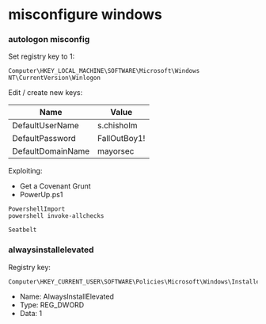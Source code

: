 # misconfigure windows

### autologon misconfig

Set registry key to 1:

```
Computer\HKEY_LOCAL_MACHINE\SOFTWARE\Microsoft\Windows NT\CurrentVersion\Winlogon
```

Edit / create new keys:

| Name              | Value        |
| ----------------- | ------------ |
| DefaultUserName   | s.chisholm   |
| DefaultPassword   | FallOutBoy1! |
| DefaultDomainName | mayorsec     |

Exploiting:

* Get a Covenant Grunt
* PowerUp.ps1

```
PowershellImport
powershell invoke-allchecks

Seatbelt
```

### alwaysinstallelevated

Registry key:

```
Computer\HKEY_CURRENT_USER\SOFTWARE\Policies\Microsoft\Windows\Installer
```

* Name: AlwaysInstallElevated
* Type: REG_DWORD
* Data: 1

